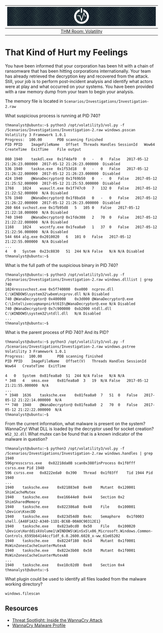 | ![Volatility](../../_static/images/volatility-room-banner.png)
|:--:|
| [THM Room: Volatility](https://tryhackme.com/room/volatility) |

# That Kind of Hurt my Feelings

You have been informed that your corporation has been hit with a chain of ransomware that has been hitting 
corporations internationally. Your team has already retrieved the decryption key and recovered from the attack. 
Still, your job is to perform post-incident analysis and identify what actors were at play and what occurred on 
your systems. You have been provided with a raw memory dump from your team to begin your analysis.

The memory file is located in `Scenarios/Investigations/Investigation-2.raw`

What suspicious process is running at PID 740?

```text
thmanalyst@ubuntu:~$ python3 /opt/volatility3/vol.py -f /Scenarios/Investigations/Investigation-2.raw windows.psscan
Volatility 3 Framework 1.0.1
Progress:  100.00		PDB scanning finished                     
PID	PPID	ImageFileName	Offset	Threads	Handles	SessionId	Wow64	CreateTime	ExitTime	File output

860	1940	taskdl.exe	0x1f4daf0	0	-	0	False	2017-05-12 21:26:23.000000 	2017-05-12 21:26:23.000000 	Disabled
536	1940	taskse.exe	0x1f53d18	0	-	0	False	2017-05-12 21:26:22.000000 	2017-05-12 21:26:23.000000 	Disabled
424	1940	@WanaDecryptor@	0x1f69b50	0	-	0	False	2017-05-12 21:25:52.000000 	2017-05-12 21:25:53.000000 	Disabled
1768	1024	wuauclt.exe	0x1f747c0	7	132	0	False	2017-05-12 21:22:52.000000 	N/A	Disabled
576	1940	@WanaDecryptor@	0x1f8ba58	0	-	0	False	2017-05-12 21:26:22.000000 	2017-05-12 21:26:23.000000 	Disabled
260	664	svchost.exe	0x1fb95d8	5	105	0	False	2017-05-12 21:22:18.000000 	N/A	Disabled
740	1940	@WanaDecryptor@	0x1fde308	2	70	0	False	2017-05-12 21:22:22.000000 	N/A	Disabled
1168	1024	wscntfy.exe	0x1fea8a0	1	37	0	False	2017-05-12 21:22:56.000000 	N/A	Disabled
544	664	alg.exe	0x2010020	6	101	0	False	2017-05-12 21:22:55.000000 	N/A	Disabled
...
4	0	System	0x23c8830	51	244	N/A	False	N/A	N/A	Disabled
thmanalyst@ubuntu:~$ 
```

What is the full path of the suspicious binary in PID 740?

```text
thmanalyst@ubuntu:~$ python3 /opt/volatility3/vol.py -f /Scenarios/Investigations/Investigation-2.raw windows.dlllist | grep 740
1024resssvchost.exe	0x5f740000	0xe000	ncprov.dll	C:\WINDOWS\system32\wbem\ncprov.dll	N/A	Disabled
740	@WanaDecryptor@	0x400000	0x3d000	@WanaDecryptor@.exe	C:\Intel\ivecuqmanpnirkt615\@WanaDecryptor@.exe	N/A	Disabled
740	@WanaDecryptor@	0x7c900000	0xb2000	ntdll.dll	C:\WINDOWS\system32\ntdll.dll	N/A	Disabled
...
thmanalyst@ubuntu:~$ 
```

What is the parent process of PID 740? And its PID?

```text
thmanalyst@ubuntu:~$ python3 /opt/volatility3/vol.py -f /Scenarios/Investigations/Investigation-2.raw windows.pstree
Volatility 3 Framework 1.0.1
Progress:  100.00		PDB scanning finished                     
PID	PPID	ImageFileName	Offset(V)	Threads	Handles	SessionId	Wow64	CreateTime	ExitTime

4	0	System	0x81fea8a0	51	244	N/A	False	N/A	N/A
* 348	4	smss.exe	0x81fea8a0	3	19	N/A	False	2017-05-12 21:21:55.000000 	N/A
...
* 1940	1636	tasksche.exe	0x81fea8a0	7	51	0	False	2017-05-12 21:22:14.000000 	N/A
** 740	1940	@WanaDecryptor@	0x81fea8a0	2	70	0	False	2017-05-12 21:22:22.000000 	N/A
thmanalyst@ubuntu:~$ 
```

From the current information, what malware is present on the system? WannaCry!
What DLL is loaded by the decryptor used for socket creation? `WS2_32.dll`
What mutex can be found that is a known indicator of the malware in question?

```text
thmanalyst@ubuntu:~$ python3 /opt/volatility3/vol.py -f /Scenarios/Investigations/Investigation-2.raw windows.handles | grep 1940
596gresscsrss.exe	0x82218da0B scan0x388finProcess 0x1f0fff        csrss.exe Pid 1940
596	csrss.exe	0x8222eda0	0x390	Thread	0x1f03ff	Tid 1944 Pid 1940
...
1940	tasksche.exe	0x821883e8	0x40	Mutant	0x120001	ShimCacheMutex
1940	tasksche.exe	0xe16644e0	0x44	Section	0x2	ShimSharedMemory
1940	tasksche.exe	0x822386a8	0x48	File	0x100001	\Device\KsecDD
1940	tasksche.exe	0x823d54d0	0x4c	Semaphore	0x1f0003	shell.{A48F1A32-A340-11D1-BC6B-00A0C90312E1}
1940	tasksche.exe	0x823a0cd0	0x50	File	0x100020	\Device\HarddiskVolume1\WINDOWS\WinSxS\x86_Microsoft.Windows.Common-Controls_6595b64144ccf1df_6.0.2600.6028_x-ww_61e65202
1940	tasksche.exe	0x8224f180	0x54	Mutant	0x1f0001	MsWinZonesCacheCounterMutexA
1940	tasksche.exe	0x822e3b08	0x58	Mutant	0x1f0001	MsWinZonesCacheCounterMutexA0
...
1940	tasksche.exe	0xe18c02d0	0xe8	Section	0x4	
thmanalyst@ubuntu:~$ 
```

What plugin could be used to identify all files loaded from the malware working directory?

```text
windows.filescan
```

## Resources

* [Threat Spotlight: Inside the WannaCry Attack](https://blogs.blackberry.com/en/2017/06/threat-spotlight-inside-the-wannacry-attack)
* [WannaCry Malware Profile](https://www.mandiant.com/resources/blog/wannacry-malware-profile)